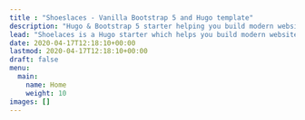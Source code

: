 ```yaml
---
title : "Shoeslaces - Vanilla Bootstrap 5 and Hugo template"
description: "Hugo & Bootstrap 5 starter helping you build modern websites."
lead: "Shoelaces is a Hugo starter which helps you build modern websites that are secure, fast, and SEO-ready — by default."
date: 2020-04-17T12:18:10+00:00
lastmod: 2020-04-17T12:18:10+00:00
draft: false
menu:
  main:
    name: Home
    weight: 10
images: []
---
```

